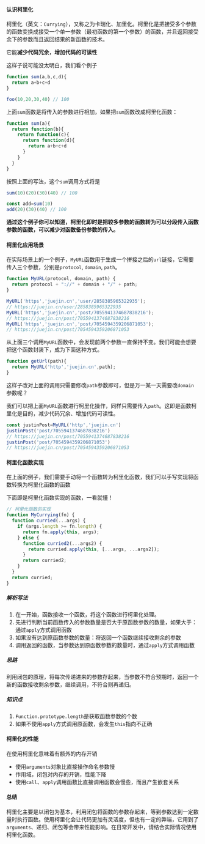 #### 认识柯里化

柯里化（英文：`Currying`），又称之为卡瑞化、加里化。柯里化是把接受多个参数的函数变换成接受一个单一参数（最初函数的第一个参数）的函数，并且返回接受余下的参数而且返回结果的新函数的技术。

它能**减少代码冗余**，**增加代码的可读性**

这样子说可能没太明白，我们看个例子

```javascript
function sum(a,b,c,d){
  return a+b+c+d
}

foo(10,20,30,40) // 100
```

上面`sum`函数是将传入的参数进行相加，如果把`sum`函数改成柯里化函数：

```javascript
function sum(a){
  return function(b){
    return function(c){
      return function(d){
        return a+b+c+d
      }
    }
  }
}
```

按照上面的写法，这个`sum`调用方式将是

```javascript
sum(10)(20)(30)(40) // 100

const add=sum(10)
add(20)(30)(40) // 100
```

**通过这个例子你可以知道，柯里化即时是把较多参数的函数转为可以分段传入函数参数的函数，可以减少对函数备份参数的传入。**

#### 柯里化应用场景

在实际场景上的一个例子，`MyURL`函数用于生成一个拼接之后的`url`链接，它需要传入三个参数，分别是`protocol`, `domain`, `path`。

```javascript
function MyURL(protocol, domain, path) {
  return protocol + "://" + domain + "/" + path;
}
```

```javascript
MyURL('https','juejin.cn','user/2858385965322935');
// https://juejin.cn/user/2858385965322935
MyURL('https','juejin.cn','post/7055941374687838216');
// https://juejin.cn/post/7055941374687838216
MyURL('https','juejin.cn','post/7054594359206871053');
// https://juejin.cn/post/7054594359206871053
```

从上面三个调用`MyURL`函数中，会发现前两个参数一直保持不变。我们可能会想要把这个函数封装下，成为下面这种方式。

```javascript
function getUrl(path){
  return MyURL('http','juejin.cn',path);
}
```

这样子改对上面的调用只需要修改`path`参数即可，但是万一某一天需要改`domain`参数呢？

我们可以把上面`MyURL`函数进行柯里化操作，同样只需要传入`path`。这即是函数柯里化是目的，减少代码冗余、增加代码可读性。

```javascript
const justinPost=MyURL('http','juejin.cn')
justinPost('post/7055941374687838216')
// https://juejin.cn/post/7055941374687838216
justinPost('post/7054594359206871053')
// https://juejin.cn/post/7054594359206871053
```

#### 柯里化函数实现

在上面的例子，我们需要手动将一个函数转为柯里化函数，我们可以手写实现将函数转换为柯里化函数的函数

下面即是柯里化函数实现的函数，一看就懂！

```javascript
// 柯里化函数的实现
function MyCurrying(fn) {
  function curried(...args) {
    if (args.length >= fn.length) {
      return fn.apply(this, args);
    } else {
      function curried2(...args2) {
        return curried.apply(this, [...args, ...args2]);
      }
      return curried2;
    }
  }
  return curried;
}
```

##### 解析写法

1. 在一开始，函数接收一个函数，将这个函数进行柯里化处理。
2. 先进行判断当前函数传入的参数数量是否大于原函数参数的数量，如果大于：通过`apply`方式调用函数
3. 如果没有达到原函数参数的数量：将返回一个函数继续接收剩余的参数
4. 调用返回的函数，当参数达到原函数参数的数量时，通过`apply`方式调用函数

##### 思路

利用闭包的原理，将每次传递进来的参数存起来，当参数不符合预期时，返回一个新的函数接收剩余参数，继续调用，不符合则再递归。

##### **知识点**

1. `Function.prototype.length`是获取函数参数的个数
2. 如果不使用`apply`方式调用原函数，会发生`this`指向不正确

#### 柯里化的性能

在使用柯里化意味着有额外的内存开销

- 使用`arguments`对象比直接操作命名参数慢
- 作用域，闭包对内存的开销，性能下降
- 使用`call`、`apply`调用函数比直接调用函数会慢些，而且产生嵌套关系

#### 总结

柯里化主要是以闭包为基本，利用闭包将函数的参数存起来，等到参数达到一定数量时执行函数。使用柯里化会让代码更加有灵活度，但也有一定的弊端，它用到了`arguments`、递归、闭包等会带来性能影响。在日常开发中，请结合实际情况使用柯里化函数。